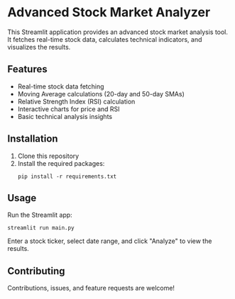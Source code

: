 # Advanced Stock Market Analyzer

This Streamlit application provides an advanced stock market analysis tool. It fetches real-time stock data, calculates technical indicators, and visualizes the results.

## Features
- Real-time stock data fetching
- Moving Average calculations (20-day and 50-day SMAs)
- Relative Strength Index (RSI) calculation
- Interactive charts for price and RSI
- Basic technical analysis insights

## Installation
1. Clone this repository
2. Install the required packages:
   ```
   pip install -r requirements.txt
   ```

## Usage
Run the Streamlit app:
```
streamlit run main.py
```

Enter a stock ticker, select date range, and click "Analyze" to view the results.

## Contributing
Contributions, issues, and feature requests are welcome!
